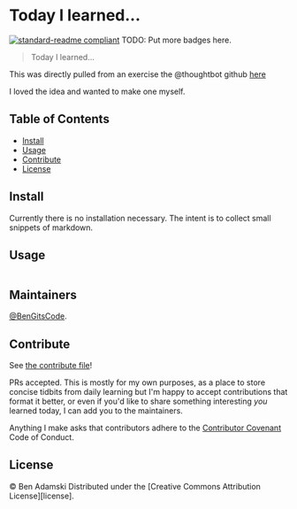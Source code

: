 # Today I learned...

[![standard-readme compliant](https://img.shields.io/badge/standard--readme-OK-green.svg?style=flat-square)](https://github.com/RichardLitt/standard-readme)
TODO: Put more badges here.

> Today I learned... 

This was directly pulled from an exercise the @thoughtbot github [here](https://github.com/thoughtbot/til)

I loved the idea and wanted to make one myself.

## Table of Contents

- [Install](#install)
- [Usage](#usage)
- [Contribute](#contribute)
- [License](#license)

## Install

Currently there is no installation necessary. The intent is to collect small snippets of markdown.

## Usage

```
```
## Maintainers

[@BenGitsCode](https://github.com/BenGitsCode).

## Contribute

See [the contribute file](contribute.md)!

PRs accepted. This is mostly for my own purposes, as a place to store concise tidbits from daily learning but I'm happy to accept contributions that format it better,
or even if you'd like to share something interesting _you_ learned today, I can add you to the maintainers.

Anything I make asks that contributors adhere to the [Contributor Covenant](http://contributor-covenant.org/version/1/3/0/) Code of Conduct.


## License

 © Ben Adamski Distributed under the [Creative Commons Attribution License][license].
